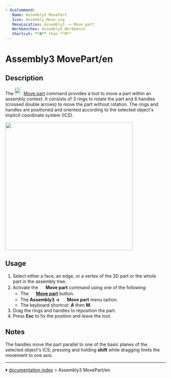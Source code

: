 ```yaml
---
- GuiCommand:
   Name: Assembly3 MovePart
   Icon: Assembly_Move.svg
   MenuLocation: Assembly3 -> Move part
   Workbenches: Assembly3_Workbench
   Shortcut: **A** then **M**
---
```


# Assembly3 MovePart/en

## Description

The <img alt="" src=images/Assembly_Move.svg‎‎  style="width:24px;"> [Move part](Assembly3_MovePart.md) command provides a tool to move a part within an assembly context.  It consists of 3 rings to rotate the part and 6 handles (crossed double arrows) to move the part without rotation.  The rings and handles are positioned and oriented according to the selected object\'s implicit coordinate system (ICS).

<img alt="" src=images/Assembly3_MovePart.png  style="width:400px;">

## Usage

1.  Select either a face, an edge, or a vertex of the 3D part or the whole part in the assembly tree.
2.  Activate the <img alt="" src=images/Assembly_Move.svg‎‎  style="width:16px;"> **Move part** command using one of the following:
    -   The **<img src="images/Assembly_Move.svg‎‎" width=16px> [Move part](Assembly3_MovePart.md)** button.
    -   The **Assembly3 → <img src="images/Assembly_Move.svg‎‎" width=16px> Move part** menu option.
    -   The keyboard shortcut: **A** then **M**.
3.  Drag the rings and handles to reposition the part.
4.  Press **Esc** to fix the position and leave the tool.

## Notes

The handles move the part parallel to one of the basic planes of the selected object\'s ICS; pressing and holding **shift** while dragging limits the movement to one axis.



---
⏵ [documentation index](../README.md) > Assembly3 MovePart/en
